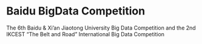 # Baidu BigData Competition
The 6th Baidu &amp; Xi’an Jiaotong University Big Data Competition and the 2nd IKCEST “The Belt and Road” International Big Data Competition
